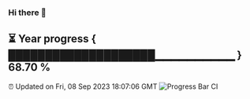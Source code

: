 ### Hi there 👋
⏳ Year progress { ████████████████████▁▁▁▁▁▁▁▁▁▁ } 68.70 %
---
⏰ Updated on Fri, 08 Sep 2023 18:07:06 GMT
![Progress Bar CI](https://github.com/Moyi321/Moyi321/workflows/Progress%20Bar%20CI/badge.svg)
